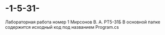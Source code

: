 # -1-5-31-
Лабораторная работа номер 1 Мирсонов В. А.  РТ5-31Б
В основной папке содержится исходный код под названием Program.cs
